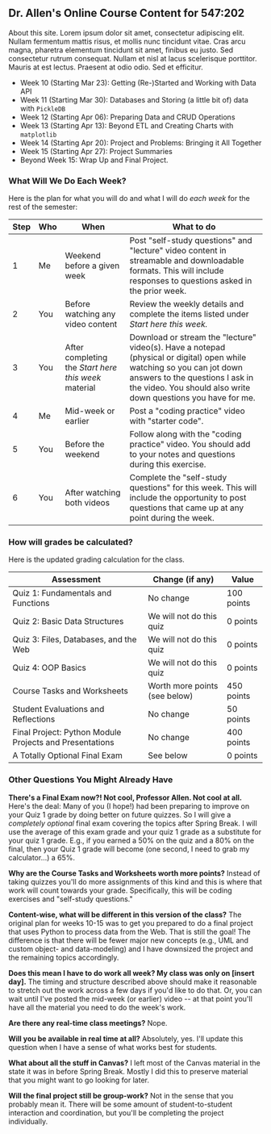 ## Dr. Allen's Online Course Content for 547:202

About this site. Lorem ipsum dolor sit amet, consectetur adipiscing elit. Nullam fermentum mattis risus, et mollis nunc tincidunt vitae. Cras arcu magna, pharetra elementum tincidunt sit amet, finibus eu justo. Sed consectetur rutrum consequat. Nullam et nisl at lacus scelerisque porttitor. Mauris at est lectus. Praesent at odio odio. Sed et efficitur.

- Week 10 (Starting Mar 23): Getting (Re-)Started and Working with Data API
- Week 11 (Starting Mar 30): Databases and Storing (a little bit of) data with `PickleDB`
- Week 12 (Starting Apr 06): Preparing Data and CRUD Operations
- Week 13 (Starting Apr 13): Beyond ETL and Creating Charts with `matplotlib`
- Week 14 (Starting Apr 20): Project and Problems: Bringing it All Together
- Week 15 (Starting Apr 27): Project Summaries
- Beyond Week 15: Wrap Up and Final Project.

### What Will We Do Each Week?

Here is the plan for what you will do and what I will do _each week_ for the rest of the semester:

Step | Who | When | What to do
---|---|---|---
1 | Me | Weekend before a given week | Post "self-study questions" and "lecture" video content in streamable and downloadable formats. This will include responses to questions asked in the prior week.
2 | You | Before watching any video content | Review the weekly details and complete the items listed under _Start here this week._
3  | You  | After completing the _Start here this week_ material | Download or stream the "lecture" video(s). Have a notepad (physical or digital) open while watching so you can jot down answers to the questions I ask in the video. You should also write down questions you have for me.
4  | Me  | Mid-week or earlier |  Post a "coding practice" video with "starter code".
5  | You  | Before the weekend | Follow along with the "coding practice" video. You should add to your notes and questions during this exercise.
6  | You  | After watching both videos | Complete the "self-study questions" for this week. This will include the opportunity to post questions that came up at any point during the week.

### How will grades be calculated?

Here is the updated grading calculation for the class.

Assessment | Change (if any) | Value
---|---|---
Quiz 1: Fundamentals and Functions    | No change                 | 100 points
Quiz 2: Basic Data Structures         | We will not do this quiz  | 0 points
Quiz 3: Files, Databases, and the Web | We will not do this quiz  | 0 points
Quiz 4: OOP Basics                    | We will not do this quiz  | 0 points
Course Tasks and Worksheets           | Worth more points (see below)   | 450 points
Student Evaluations and Reflections   | No change                 | 50 points
Final Project: Python Module Projects and Presentations | No change | 400 points
A Totally Optional Final Exam  | See below | 0 points

### Other Questions You Might Already Have

**There's a Final Exam now?! Not cool, Professor Allen. Not cool at all.** Here's the deal: Many of you (I hope!) had been preparing to improve on your Quiz 1 grade by doing better on future quizzes. So I will give a _completely optional_ final exam covering the topics after Spring Break. I will use the average of this exam grade and your quiz 1 grade as a substitute for your quiz 1 grade. E.g., if you earned a 50% on the quiz and a 80% on the final, then your Quiz 1 grade will become (one second, I need to grab my calculator...) a 65%.

**Why are the Course Tasks and Worksheets worth more points?** Instead of taking quizzes you'll do more assignments of this kind and this is where that work will count towards your grade. Specifically, this will be coding exercises and "self-study questions."

**Content-wise, what will be different in this version of the class?** The original plan for weeks 10-15 was to get you prepared to do a final project that uses Python to process data from the Web. That is still the goal! The difference is that there will be fewer major new concepts (e.g., UML and custom object- and data-modeling) and I have downsized the project and the remaining topics accordingly.

**Does this mean I have to do work all week? My class was only on \[insert day\].** The timing and structure described above should make it reasonable to stretch out the work across a few days if you'd like to do that. Or, you can wait until I've posted the mid-week (or earlier) video -- at that point you'll have all the material you need to do the week's work.

**Are there any real-time class meetings?** Nope.

**Will you be available in real time at all?** Absolutely, yes. I'll update this question when I have a sense of what works best for students.

**What about all the stuff in Canvas?** I left most of the Canvas material in the state it was in before Spring Break. Mostly I did this to preserve material that you might want to go looking for later.

**Will the final project still be group-work?** Not in the sense that you probably mean it. There will be some amount of student-to-student interaction and coordination, but you'll be completing the project individually.
